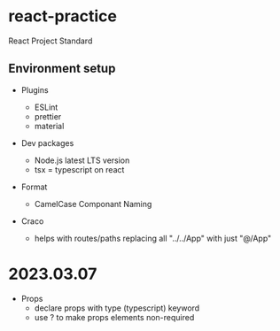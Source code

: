 # react-practice

React Project Standard

## Environment setup

-   Plugins
    -   ESLint
    -   prettier
    -   material
-   Dev packages

    -   Node.js latest LTS version
    -   tsx = typescript on react

-   Format

    -   CamelCase Componant Naming

-   Craco
    -   helps with routes/paths replacing all "../../App" with just "@/App"

# 2023.03.07

-   Props
    -   declare props with type (typescript) keyword
    -   use ? to make props elements non-required
